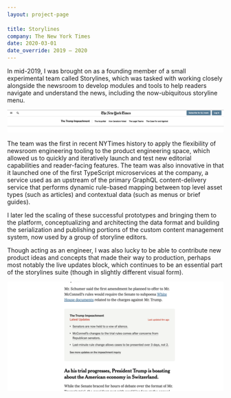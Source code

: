```yaml
---
layout: project-page

title: Storylines
company: The New York Times
date: 2020-03-01
date_override: 2019 – 2020
---
```


In mid-2019, I was brought on as a founding member of a small experimental team called Storylines, which was tasked with working closely alongside the newsroom to develop modules and tools to help readers navigate and understand the news, including the now-ubiquitous storyline menu.

![Storylines menu](/assets/images/portfolio/nytimes-storylines/storylines-menu.png)

The team was the first in recent NYTimes history to apply the flexibility of newsroom engineering tooling to the product engineering space, which allowed us to quickly and iteratively launch and test new editorial capabilities and reader-facing features. The team was also innovative in that it launched one of the first TypeScript microservices at the company, a service used as an upstream of the primary GraphQL content-delivery service that performs dynamic rule-based mapping between top level asset types (such as articles) and contextual data (such as menus or brief guides).

I later led the scaling of these successful prototypes and bringing them to the platform, conceptualizing and architecting the data format and building the serialization and publishing portions of the custom content management system, now used by a group of storyline editors.

Though acting as an engineer, I was also lucky to be able to contribute new product ideas and concepts that made their way to production, perhaps most notably the live updates block, which continues to be an essential part of the storylines suite (though in slightly different visual form).

![Live updates block](/assets/images/portfolio/nytimes-storylines/live-updates-block.png)
